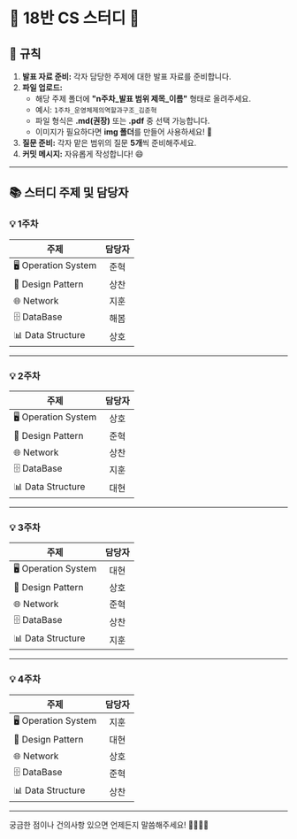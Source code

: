 # 🌟 18반 CS 스터디 🌟

## 📌 규칙
1. **발표 자료 준비:** 각자 담당한 주제에 대한 발표 자료를 준비합니다.  
2. **파일 업로드:**  
   - 해당 주제 폴더에 **"n주차_발표 범위 제목_이름"** 형태로 올려주세요.  
   - 예시: `1주차_운영체제의역할과구조_김준혁`  
   - 파일 형식은 **.md(권장)** 또는 **.pdf** 중 선택 가능합니다.  
   - 이미지가 필요하다면 **img 폴더**를 만들어 사용하세요! 📂  
3. **질문 준비:** 각자 맡은 범위의 질문 **5개**씩 준비해주세요.  
4. **커밋 메시지:** 자유롭게 작성합니다! 😄  

---

## 📚 **스터디 주제 및 담당자**

### 💡 1주차
| 주제 | 담당자 |
|------|:--:|
| 🖥️ Operation System | 준혁 |
| 🎨 Design Pattern | 상찬 |
| 🌐 Network | 지훈 |
| 🗄️ DataBase | 해봄 |
| 📊 Data Structure | 상호 |

---

### 💡 2주차
| 주제 | 담당자 |
|------|:--:|
| 🖥️ Operation System | 상호 |
| 🎨 Design Pattern | 준혁 |
| 🌐 Network | 상찬 |
| 🗄️ DataBase | 지훈 |
| 📊 Data Structure | 대현 |

---

### 💡 3주차
| 주제 | 담당자 |
|------|:--:|
| 🖥️ Operation System | 대현 |
| 🎨 Design Pattern | 상호 |
| 🌐 Network | 준혁 |
| 🗄️ DataBase | 상찬 |
| 📊 Data Structure | 지훈 |

---

### 💡 4주차
| 주제 | 담당자 |
|------|:--:|
| 🖥️ Operation System | 지훈 |
| 🎨 Design Pattern | 대현 |
| 🌐 Network | 상호 |
| 🗄️ DataBase | 준혁 |
| 📊 Data Structure | 상찬 |

---

궁금한 점이나 건의사항 있으면 언제든지 말씀해주세요! 🙋‍♂️🙋‍♀️

